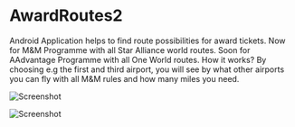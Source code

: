 # AwardRoutes2

Android Application helps to find route possibilities for award tickets. Now for M&M Programme with all Star Alliance world routes. Soon for AAdvantage Programme with all One World routes. How it works? By choosing e.g the first and third airport, you will see by what other airports you can fly with all M&M rules and how many miles you need.

![Screenshot](http://robertsadlowski.pl/app/Screenshot_2017-09-20-13-18-59.png)

![Screenshot](http://robertsadlowski.pl/app/Screenshot_2017-09-20-13-20-08.png)
